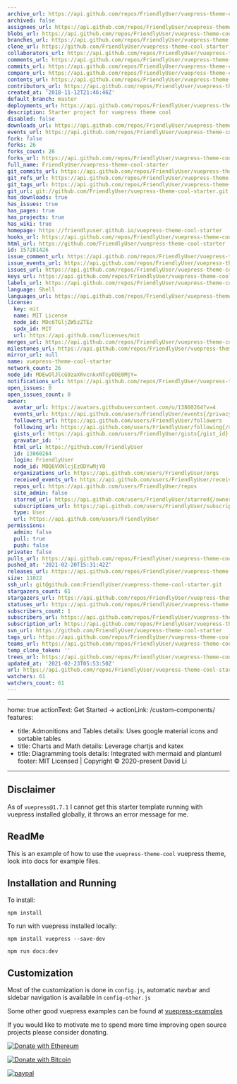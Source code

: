 ```yaml
---
archive_url: https://api.github.com/repos/FriendlyUser/vuepress-theme-cool-starter/{archive_format}{/ref}
archived: false
assignees_url: https://api.github.com/repos/FriendlyUser/vuepress-theme-cool-starter/assignees{/user}
blobs_url: https://api.github.com/repos/FriendlyUser/vuepress-theme-cool-starter/git/blobs{/sha}
branches_url: https://api.github.com/repos/FriendlyUser/vuepress-theme-cool-starter/branches{/branch}
clone_url: https://github.com/FriendlyUser/vuepress-theme-cool-starter.git
collaborators_url: https://api.github.com/repos/FriendlyUser/vuepress-theme-cool-starter/collaborators{/collaborator}
comments_url: https://api.github.com/repos/FriendlyUser/vuepress-theme-cool-starter/comments{/number}
commits_url: https://api.github.com/repos/FriendlyUser/vuepress-theme-cool-starter/commits{/sha}
compare_url: https://api.github.com/repos/FriendlyUser/vuepress-theme-cool-starter/compare/{base}...{head}
contents_url: https://api.github.com/repos/FriendlyUser/vuepress-theme-cool-starter/contents/{+path}
contributors_url: https://api.github.com/repos/FriendlyUser/vuepress-theme-cool-starter/contributors
created_at: '2018-11-12T21:46:46Z'
default_branch: master
deployments_url: https://api.github.com/repos/FriendlyUser/vuepress-theme-cool-starter/deployments
description: Starter project for vuepress theme cool
disabled: false
downloads_url: https://api.github.com/repos/FriendlyUser/vuepress-theme-cool-starter/downloads
events_url: https://api.github.com/repos/FriendlyUser/vuepress-theme-cool-starter/events
fork: false
forks: 26
forks_count: 26
forks_url: https://api.github.com/repos/FriendlyUser/vuepress-theme-cool-starter/forks
full_name: FriendlyUser/vuepress-theme-cool-starter
git_commits_url: https://api.github.com/repos/FriendlyUser/vuepress-theme-cool-starter/git/commits{/sha}
git_refs_url: https://api.github.com/repos/FriendlyUser/vuepress-theme-cool-starter/git/refs{/sha}
git_tags_url: https://api.github.com/repos/FriendlyUser/vuepress-theme-cool-starter/git/tags{/sha}
git_url: git://github.com/FriendlyUser/vuepress-theme-cool-starter.git
has_downloads: true
has_issues: true
has_pages: true
has_projects: true
has_wiki: true
homepage: https://friendlyuser.github.io/vuepress-theme-cool-starter
hooks_url: https://api.github.com/repos/FriendlyUser/vuepress-theme-cool-starter/hooks
html_url: https://github.com/FriendlyUser/vuepress-theme-cool-starter
id: 157281426
issue_comment_url: https://api.github.com/repos/FriendlyUser/vuepress-theme-cool-starter/issues/comments{/number}
issue_events_url: https://api.github.com/repos/FriendlyUser/vuepress-theme-cool-starter/issues/events{/number}
issues_url: https://api.github.com/repos/FriendlyUser/vuepress-theme-cool-starter/issues{/number}
keys_url: https://api.github.com/repos/FriendlyUser/vuepress-theme-cool-starter/keys{/key_id}
labels_url: https://api.github.com/repos/FriendlyUser/vuepress-theme-cool-starter/labels{/name}
language: Shell
languages_url: https://api.github.com/repos/FriendlyUser/vuepress-theme-cool-starter/languages
license:
  key: mit
  name: MIT License
  node_id: MDc6TGljZW5zZTEz
  spdx_id: MIT
  url: https://api.github.com/licenses/mit
merges_url: https://api.github.com/repos/FriendlyUser/vuepress-theme-cool-starter/merges
milestones_url: https://api.github.com/repos/FriendlyUser/vuepress-theme-cool-starter/milestones{/number}
mirror_url: null
name: vuepress-theme-cool-starter
network_count: 26
node_id: MDEwOlJlcG9zaXRvcnkxNTcyODE0MjY=
notifications_url: https://api.github.com/repos/FriendlyUser/vuepress-theme-cool-starter/notifications{?since,all,participating}
open_issues: 0
open_issues_count: 0
owner:
  avatar_url: https://avatars.githubusercontent.com/u/13860264?v=4
  events_url: https://api.github.com/users/FriendlyUser/events{/privacy}
  followers_url: https://api.github.com/users/FriendlyUser/followers
  following_url: https://api.github.com/users/FriendlyUser/following{/other_user}
  gists_url: https://api.github.com/users/FriendlyUser/gists{/gist_id}
  gravatar_id: ''
  html_url: https://github.com/FriendlyUser
  id: 13860264
  login: FriendlyUser
  node_id: MDQ6VXNlcjEzODYwMjY0
  organizations_url: https://api.github.com/users/FriendlyUser/orgs
  received_events_url: https://api.github.com/users/FriendlyUser/received_events
  repos_url: https://api.github.com/users/FriendlyUser/repos
  site_admin: false
  starred_url: https://api.github.com/users/FriendlyUser/starred{/owner}{/repo}
  subscriptions_url: https://api.github.com/users/FriendlyUser/subscriptions
  type: User
  url: https://api.github.com/users/FriendlyUser
permissions:
  admin: false
  pull: true
  push: false
private: false
pulls_url: https://api.github.com/repos/FriendlyUser/vuepress-theme-cool-starter/pulls{/number}
pushed_at: '2021-02-20T15:31:42Z'
releases_url: https://api.github.com/repos/FriendlyUser/vuepress-theme-cool-starter/releases{/id}
size: 11022
ssh_url: git@github.com:FriendlyUser/vuepress-theme-cool-starter.git
stargazers_count: 61
stargazers_url: https://api.github.com/repos/FriendlyUser/vuepress-theme-cool-starter/stargazers
statuses_url: https://api.github.com/repos/FriendlyUser/vuepress-theme-cool-starter/statuses/{sha}
subscribers_count: 1
subscribers_url: https://api.github.com/repos/FriendlyUser/vuepress-theme-cool-starter/subscribers
subscription_url: https://api.github.com/repos/FriendlyUser/vuepress-theme-cool-starter/subscription
svn_url: https://github.com/FriendlyUser/vuepress-theme-cool-starter
tags_url: https://api.github.com/repos/FriendlyUser/vuepress-theme-cool-starter/tags
teams_url: https://api.github.com/repos/FriendlyUser/vuepress-theme-cool-starter/teams
temp_clone_token: ''
trees_url: https://api.github.com/repos/FriendlyUser/vuepress-theme-cool-starter/git/trees{/sha}
updated_at: '2021-02-23T05:53:50Z'
url: https://api.github.com/repos/FriendlyUser/vuepress-theme-cool-starter
watchers: 61
watchers_count: 61
---
```


---
home: true
actionText: Get Started →
actionLink: /custom-components/
features:
- title: Admonitions and Tables
  details: Uses google material icons and sortable tables
- title: Charts and Math
  details: Leverage chartjs and katex 
- title: Diagramming tools
  details: Integrated with mermaid and plantuml
footer: MIT Licensed | Copyright © 2020-present David Li
---


## Disclaimer

As of `vuepress@1.7.1` I cannot get this starter template running with vuepress installed globally, it throws an error message for me.


## ReadMe

This is an example of how to use the `vuepress-theme-cool` vuepress theme, look into docs for example files.

## Installation and Running

To install:

`npm install`

To run with vuepress installed locally:

`npm install vuepress --save-dev`

`npm run docs:dev`


## Customization

Most of the customization is done in `config.js`, automatic navbar and sidebar navigation is available in `config-other.js`

Some other good vuepress examples can be found at [vuepress-examples](https://vuepress-examples.netlify.com/)



If you would like to motivate me to spend more time improving open source projects please consider donating.

[![Donate with Ethereum](https://en.cryptobadges.io/badge/big/0x9d18acAB9Fe749Cbf899B2FD63Bf25e64829bbF3)](https://en.cryptobadges.io/donate/0x9d18acAB9Fe749Cbf899B2FD63Bf25e64829bbF3)

[![Donate with Bitcoin](https://en.cryptobadges.io/badge/big/1BMWhjCrTE3Dn94oHnrk6XMZAS3hjq3vdD)](https://en.cryptobadges.io/donate/1BMWhjCrTE3Dn94oHnrk6XMZAS3hjq3vdD)

[![paypal](https://www.paypalobjects.com/en_US/i/btn/btn_donateCC_LG.gif)](https://www.paypal.com/cgi-bin/webscr?cmd=_donations&business=Z6M6Y83D3URSU&item_name=Motivating+me+to+continue+to+produce+open+source+projects&currency_code=CAD)
